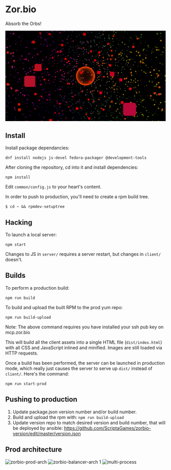 # Zor.bio

Absorb the Orbs!

![Huge zorbio orb](./preview.png)

## Install

Install package dependancies:

    dnf install nodejs js-devel fedora-packager @development-tools

After cloning the repository, cd into it and install dependencies:

    npm install

Edit `common/config.js` to your heart's content.

In order to push to production, you'll need to create a rpm build tree.

    $ cd ~ && rpmdev-setuptree

## Hacking

To launch a local server:

    npm start

Changes to JS in `server/` requires a server restart, but changes in `client/`
doesn't.

## Builds

To perform a production build:

    npm run build

To build and upload the built RPM to the prod yum repo:

    npm run build-upload

Note: The above command requires you have installed your ssh pub key on mcp.zor.bio

This will build all the client assets into a single HTML file
(`dist/index.html`) with all CSS and JavaScript inlined and minified.  Images
are still loaded via HTTP requests.

Once a build has been performed, the server can be launched in production mode,
which really just causes the server to serve up `dist/` instead of `client/`.
Here's the command:

    npm run start-prod

## Pushing to production

 1. Update package.json version number and/or build number.
 2. Build and upload the rpm with: `npm run build-upload`
 3. Update version repo to match desired version and build number, that will be deployed by ansible: https://github.com/ScriptaGames/zorbio-version/edit/master/version.json
 
## Prod architecture
![zorbio-prod-arch](https://cloud.githubusercontent.com/assets/3926730/18444665/31c9302c-78e8-11e6-8147-d7033cd2dd42.png)
![zorbio-balancer-arch 1](https://cloud.githubusercontent.com/assets/3926730/18276080/89006160-7417-11e6-8a12-19b891b0f0c5.png)
![multi-process](https://cloud.githubusercontent.com/assets/3926730/18602090/cb485666-7c34-11e6-9f18-eb91f733bc45.png)
